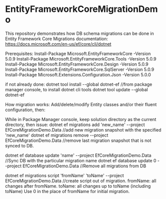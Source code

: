 # EntityFrameworkCoreMigrationDemo
This repository demonstrates how DB schema migrations can be done in Entity Framework Core
Migrations documentation: https://docs.microsoft.com/en-us/ef/core/cli/dotnet

Prerequisites:
Install-Package Microsoft.EntityFrameworkCore -Version 5.0.9
Install-Package Microsoft.EntityFrameworkCore.Tools -Version 5.0.9 
Install-Package Microsoft.EntityFrameworkCore.Design -Version 5.0.9
Install-Package Microsoft.EntityFrameworkCore.SqlServer -Version 5.0.9
Install-Package Microsoft.Extensions.Configuration.Json -Version 5.0.0

if not already done:
dotnet tool install --global dotnet-ef  //from package manager console, to install dotnet cli tools
dotnet tool update --global dotnet-ef

How migration works:
Add/delete/modify Entity classes and/or their fluent configuration, then:

While in Package Manager console, keep solution directory as the current directory, then issue:
dotnet ef migrations add 'new_name' --project EfCoreMigrationDemo.Data  //add new migration snapshot with the specified 'new_name'
dotnet ef migrations remove --project EfCoreMigrationDemo.Data //remove last migration snapshot that is not synced to DB.

dotnet ef database update 'name' --project EfCoreMigrationDemo.Data  //Sync DB with the particular migration name
dotnet ef database update 0 --project EfCoreMigrationDemo.Data  //Remove all migrations from DB

dotnet ef migrations script 'fromName' 'toName' --project EfCoreMigrationDemo.Data //create script out of migration. fromName: all changes after fromName. toName: all changes up to toName (including toName) Use 0 in the place of fromName for initial migration.





